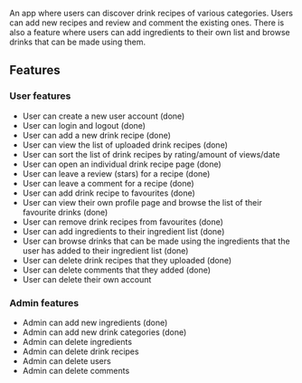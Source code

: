 An app where users can discover drink recipes of various categories. Users can add new recipes and review and comment the existing ones. There is also a feature where users can add ingredients to their own list and browse drinks that can be made using them.

## Features
### User features
- User can create a new user account (done)
- User can login and logout (done)
- User can add a new drink recipe (done)
- User can view the list of uploaded drink recipes (done)
- User can sort the list of drink recipes by rating/amount of views/date
- User can open an individual drink recipe page (done)
- User can leave a review (stars) for a recipe (done)
- User can leave a comment for a recipe (done)
- User can add drink recipe to favourites (done)
- User can view their own profile page and browse the list of their favourite drinks (done)
- User can remove drink recipes from favourites (done)
- User can add ingredients to their ingredient list (done)
- User can browse drinks that can be made using the ingredients that the user has added to their ingredient list (done)
- User can delete drink recipes that they uploaded (done)
- User can delete comments that they added (done)
- User can delete their own account  

### Admin features

- Admin can add new ingredients (done)
- Admin can add new drink categories (done)
- Admin can delete ingredients
- Admin can delete drink recipes
- Admin can delete users
- Admin can delete comments
